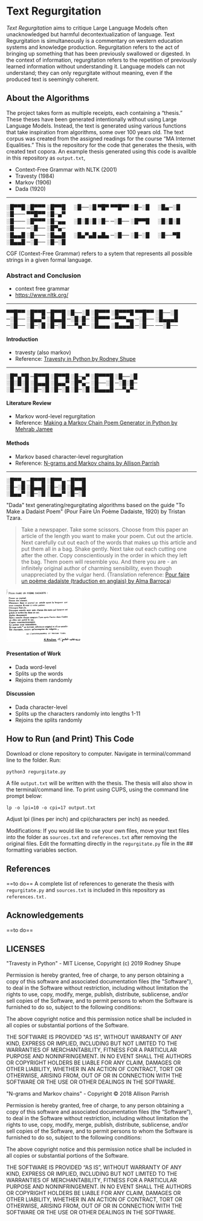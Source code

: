 # Text Regurgitation

*Text Regurgitation* aims to critique Large Language Models often unacknowledged but harmful decontextualization of language. Text Regurgitation is simultaneously is a commentary on western education systems and knowledge production. Regurgitation refers to the act of bringing up something that has been previously swallowed or digested. In the context of information, regurgitation refers to the repetition of previously learned information without understanding it. Language models can not understand; they can only regurgitate without meaning, even if the produced text is seemingly coherent. 

## About the Algorithms

The project takes form as multiple receipts, each containing a “thesis.” These theses have been generated intentionally without using Large Language Models. Instead, the text is generated using various functions that take inspiration from algorithms, some over 100 years old. The text corpus was created from the assigned readings for the course “MA Internet Equalities.” This is the repository for the code that generates the thesis, with created text copora. An example thesis generated using this code is availble in this repository as `output.txt`,

* Context-Free Grammar with NLTK (2001)
* Travesty (1984)
* Markov (1906)
* Dada (1920)

- - - 

░█▀▀█ ░█▀▀▀ ░█▀▀█ 　 ░█──░█ ▀█▀ ▀▀█▀▀ ░█─░█ 　 ░█▄─░█ ░█─── ▀▀█▀▀ ░█─▄▀ \
░█─── ░█▀▀▀ ░█─▄▄ 　 ░█░█░█ ░█─ ─░█── ░█▀▀█ 　 ░█░█░█ ░█─── ─░█── ░█▀▄─ \
░█▄▄█ ░█─── ░█▄▄█ 　 ░█▄▀▄█ ▄█▄ ─░█── ░█─░█ 　 ░█──▀█ ░█▄▄█ ─░█── ░█─░█

CGF (Context-Free Grammar) refers to a sytem that represents all possible strings in a given formal language.  
### Abstract and Conclusion
* context free grammar
* https://www.nltk.org/

- - - 

▀▀█▀▀ ░█▀▀█ ─█▀▀█ ░█──░█ ░█▀▀▀ ░█▀▀▀█ ▀▀█▀▀ ░█──░█ \
─░█── ░█▄▄▀ ░█▄▄█ ─░█░█─ ░█▀▀▀ ─▀▀▀▄▄ ─░█── ░█▄▄▄█ \
─░█── ░█─░█ ░█─░█ ──▀▄▀─ ░█▄▄▄ ░█▄▄▄█ ─░█── ──░█──

#### Introduction 
* travesty (also markov)
* Reference: <a href="https://github.com/rodneyshupe/travestypy" target="_blank">Travesty in Python by Rodney Shupe</a>

- - - 

░█▀▄▀█ ─█▀▀█ ░█▀▀█ ░█─▄▀ ░█▀▀▀█ ░█──░█ \
░█░█░█ ░█▄▄█ ░█▄▄▀ ░█▀▄─ ░█──░█ ─░█░█─ \
░█──░█ ░█─░█ ░█─░█ ░█─░█ ░█▄▄▄█ ──▀▄▀─

#### Literature Review  
* Markov word-level regurgitation
* Reference: <a href="https://medium.com/upperlinecode/making-a-markov-chain-poem-generator-in-python-4903d0586957" target="_blank">Making a Markov Chain Poem Generator in Python by Mehrab Jamee</a>

#### Methods 
* Markov based character-level regurgitation
* Reference: <a href="https://github.com/aparrish/rwet/blob/master/ngrams-and-markov-chains.ipynb" target="_blank">N-grams and Markov chains by Allison Parrish</a>

- - -

░█▀▀▄ ─█▀▀█ ░█▀▀▄ ─█▀▀█ \
░█─░█ ░█▄▄█ ░█─░█ ░█▄▄█ \
░█▄▄▀ ░█─░█ ░█▄▄▀ ░█─░█

"Dada" text generating/regurgitating algorithms based on the guide "To Make a Dadaist Poem" (Pour Faire Un Poème Dadaiste, 1920) by Tristan Tzara. 

> Take a newspaper. Take some scissors. Choose from this paper an article of the length you want to make your poem. Cut out the article. Next carefully cut out each of the words that makes up this article and put them all in a bag. Shake gently. Next take out each cutting one after the other. Copy conscientiously in the order in which they left the bag. Them poem will resemble you. And there you are - an infinitely original author of charming sensibility, even though unappreciated by the vulgar herd. (Translation reference: <a href="https://lyricstranslate.com/fr/make-dadaist-poem-pour-faire-un-po%C3%A8me-dada%C3%AFste.html" target="_blank">Pour faire un poème dadaïste (traduction en anglais) by Alma Barroca</a>)

<img src="https://github.com/lexahl/text-regurgitation/blob/main/img/tt1920.png?raw=true" alt="Prenez un journal. Prenez des ciseaux. Choisissez dans ce journal un article ayant la longueur que vous comptez donner à votre poème. Découpez l’article. Découpez ensuite avec soin chacun des mots qui forment cet article et mettez-les dans un sac. Agitez doucement. Sortez ensuite chaque coupure l’une après l’autre. Copiez les consciencieusement dans l’ordre où elles ont quitté le sac. Le poème vous ressemblera. Et vous voilà un écrivain infiniment original et d’une sensibilité charmante, encore qu’incomprise du vulgaire." title="Text Regurgitation" width="200"/>

#### Presentation of Work 
* Dada word-level
* Splits up the words
* Rejoins them randomly

#### Discussion
* Dada character-level 
* Splits up the characters randomly into lengths 1-11
* Rejoins the splits randomly

## How to Run (and Print) This Code

Download or clone repository to computer. Navigate in terminal/command line to the folder. Run:

```
python3 regurgitate.py
```

A file `output.txt` will be written with the thesis. The thesis will also show in the terminal/command line. To print using CUPS, using the command line prompt below: 

```
lp -o lpi=10 -o cpi=17 output.txt
```

Adjust lpi (lines per inch) and cpi(characters per inch) as needed. 

Modifications: If you would like to use your own files, move your text files into the folder as `sources.txt` and `references.txt` after removing the original files. Edit the formatting directly in the `regurgitate.py` file in the ## formatting variables section. 


## References
==to do==
A complete list of references to generate the thesis with `regurgitate.py` and `sources.txt` is included in this repository as `references.txt.`


## Acknowledgements
==to do==


## LICENSES
"Travesty in Python" - MIT License, Copyright (c) 2019 Rodney Shupe

Permission is hereby granted, free of charge, to any person obtaining a copy
of this software and associated documentation files (the "Software"), to deal
in the Software without restriction, including without limitation the rights
to use, copy, modify, merge, publish, distribute, sublicense, and/or sell
copies of the Software, and to permit persons to whom the Software is
furnished to do so, subject to the following conditions:

The above copyright notice and this permission notice shall be included in all
copies or substantial portions of the Software.

THE SOFTWARE IS PROVIDED "AS IS", WITHOUT WARRANTY OF ANY KIND, EXPRESS OR
IMPLIED, INCLUDING BUT NOT LIMITED TO THE WARRANTIES OF MERCHANTABILITY,
FITNESS FOR A PARTICULAR PURPOSE AND NONINFRINGEMENT. IN NO EVENT SHALL THE
AUTHORS OR COPYRIGHT HOLDERS BE LIABLE FOR ANY CLAIM, DAMAGES OR OTHER
LIABILITY, WHETHER IN AN ACTION OF CONTRACT, TORT OR OTHERWISE, ARISING FROM,
OUT OF OR IN CONNECTION WITH THE SOFTWARE OR THE USE OR OTHER DEALINGS IN THE
SOFTWARE.



"N-grams and Markov chains" - Copyright © 2018 Allison Parrish

Permission is hereby granted, free of charge, to any person obtaining a copy of
this software and associated documentation files (the “Software”), to deal in
the Software without restriction, including without limitation the rights to
use, copy, modify, merge, publish, distribute, sublicense, and/or sell copies
of the Software, and to permit persons to whom the Software is furnished to do
so, subject to the following conditions:

The above copyright notice and this permission notice shall be included in all
copies or substantial portions of the Software.

THE SOFTWARE IS PROVIDED “AS IS”, WITHOUT WARRANTY OF ANY KIND, EXPRESS OR
IMPLIED, INCLUDING BUT NOT LIMITED TO THE WARRANTIES OF MERCHANTABILITY,
FITNESS FOR A PARTICULAR PURPOSE AND NONINFRINGEMENT. IN NO EVENT SHALL THE
AUTHORS OR COPYRIGHT HOLDERS BE LIABLE FOR ANY CLAIM, DAMAGES OR OTHER
LIABILITY, WHETHER IN AN ACTION OF CONTRACT, TORT OR OTHERWISE, ARISING FROM,
OUT OF OR IN CONNECTION WITH THE SOFTWARE OR THE USE OR OTHER DEALINGS IN THE
SOFTWARE.

